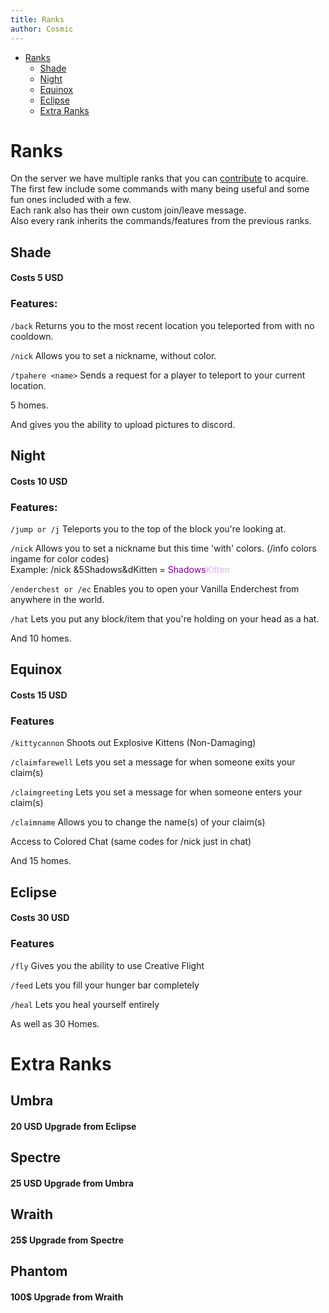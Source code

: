 ```yaml
---
title: Ranks
author: Cosmic
---
```


- [Ranks](#ranks)
	- [Shade](#shade)
	- [Night](#night)
	- [Equinox](#equinox)
	- [Eclipse](#eclipse)
	- [Extra Ranks](extra-ranks)

# Ranks

On the server we have multiple ranks that you can [contribute](https://shop.shadownode.ca/) to acquire. \
The first few include some commands with many being useful and some fun ones included with a few. \
Each rank also has their own custom join/leave message. \
Also every rank inherits the commands/features from the previous ranks.

## Shade

#### Costs 5 USD

### Features:

`/back` Returns you to the most recent location you teleported from with no cooldown. 

`/nick` Allows you to set a nickname, without color. 

`/tpahere <name>` Sends a request for a player to teleport to your current location. 

5 homes. 

And gives you the ability to upload pictures to discord.

## Night

#### Costs 10 USD

### Features:
	
`/jump or /j` Teleports you to the top of the block you're looking at.

`/nick` Allows you to set a nickname but this time 'with' colors. (/info colors ingame for color codes) \
	Example: /nick &5Shadows&dKitten = <span style="color: purple">Shadows</span><span style="color: #DEB4EA">Kitten </span>

`/enderchest or /ec` Enables you to open your Vanilla Enderchest from anywhere in the world. 

`/hat` Lets you put any block/item that you're holding on your head as a hat.

And 10 homes.

## Equinox

#### Costs 15 USD

### Features

`/kittycannon` Shoots out Explosive Kittens (Non-Damaging)

`/claimfarewell` Lets you set a message for when someone exits your claim(s)

`/claimgreeting` Lets you set a message for when someone enters your claim(s)

`/claimname` Allows you to change the name(s) of your claim(s)

Access to Colored Chat (same codes for /nick just in chat)

And 15 homes.

## Eclipse

#### Costs 30 USD

### Features 

`/fly` Gives you the ability to use Creative Flight

`/feed` Lets you fill your hunger bar completely

`/heal` Lets you heal yourself entirely

As well as 30 Homes.

# Extra Ranks

## Umbra

#### 20 USD Upgrade from Eclipse

## Spectre

#### 25 USD Upgrade from Umbra

## Wraith

#### 25$ Upgrade from Spectre

## Phantom 

#### 100$ Upgrade from Wraith
